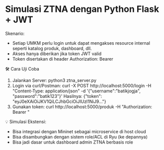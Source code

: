 # Simulasi ZTNA dengan Python Flask + JWT
Skenario:
- Setiap UMKM perlu login untuk dapat mengakses resource internal seperti katalog produk, dashboard, dll.
- Akses hanya diberikan jika token JWT valid
- Token disertakan di header Authorization: Bearer <token>

🛠️ Cara Uji Coba
1. Jalankan Server:
python3 ztna_server.py
2. Login via curl/Postman:
curl -X POST http://localhost:5000/login -H "Content-Type: application/json" -d '{"username":"batikjogja", "password":"batik123"}'
Hasilnya: {"token": "eyJ0eXAiOiJKV1QiLCJhbGciOiJIUzI1NiJ9..."}
3. Gunakan token:
curl http://localhost:5000/produk -H "Authorization: Bearer <token>"

💡 Simulasi Ekstensi:
- Bisa integrasi dengan Mininet sebagai microservice di host cloud
- Bisa disambungkan dengan sistem role/ACL di Ryu (ke depannya)
- Bisa jadi dasar untuk dashboard admin ZTNA berbasis role
